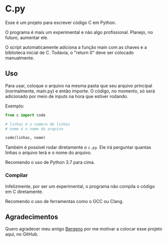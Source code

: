 # C.py

Esse é um projeto para escrever código C em Python.

O programa é mais um experimental e não algo profissional. Planejo, no futuro, aumentar ele.

O script automaticamente adiciona a função main com as chaves e a biblioteca inicial de C. Todavia, o "return 0" deve ser colocado manualmente.

## Uso

Para usar, coloque o arquivo na mesma pasta que seu arquivo principal (normalmente, main.py) e então importe. O código, no momento, só será adicionado por meio de inputs na hora que estiver rodando.

Exemplo:

```py
from c import code

# linhas é o numero de linhas
# nome é o nome do arquivo

code(linhas, nome)
```

Também é possível rodar diretamente o `c.py`. Ele irá perguntar quantas linhas o arquivo terá e o nome do arquivo.


Recomendo o uso de Python 3.7 para cima.

### Compilar

Infelizmente, por ser um experimental, o programa não compila o código em C diretamente. 

Recomendo o uso de ferramentas como o GCC ou Clang.

## Agradecimentos

Quero agradecer meu amigo [Bergeno](https://github.com/bergeno) por me motivar a colocar esse projeto aqui, no GitHub.
